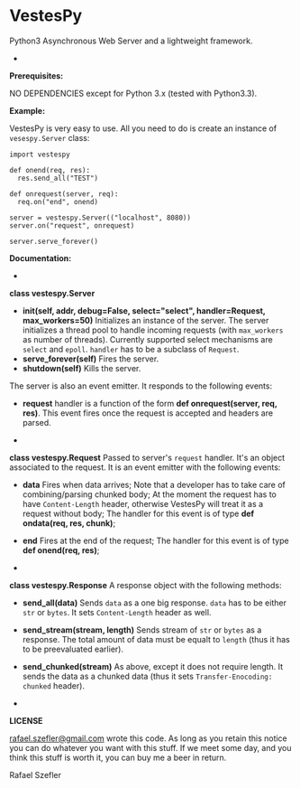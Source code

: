 VestesPy
===

Python3 Asynchronous Web Server and a lightweight framework.

-

**Prerequisites:**

NO DEPENDENCIES except for Python 3.x (tested with Python3.3).

**Example:**

VestesPy is very easy to use. All you need to do is create an instance of `vesespy.Server` class:

    import vestespy

    def onend(req, res):
      res.send_all("TEST")

    def onrequest(server, req):
      req.on("end", onend)

    server = vestespy.Server(("localhost", 8080))
    server.on("request", onrequest)

    server.serve_forever()

**Documentation:**

-

**class vestespy.Server**
  - **init(self, addr, debug=False, select="select", handler=Request, max_workers=50)** Initializes an instance of the server. The server initializes a thread pool to handle incoming requests (with `max_workers` as number of threads). Currently supported select mechanisms are `select` and `epoll`. `handler` has to be a subclass of `Request`.
  - **serve_forever(self)** Fires the server.
  - **shutdown(self)** Kills the server.

The server is also an event emitter. It responds to the following events:
  - **request** handler is a function of the form **def onrequest(server, req, res)**. This event fires once the request is accepted and headers are parsed.

-

**class vestespy.Request**
Passed to server's `request` handler. It's an object associated to the request. It is an event emitter with the following events:

  - **data** Fires when data arrives; Note that a developer has to take care of combining/parsing chunked body; At the moment the request has to have `Content-Length` header, otherwise VestesPy will treat it as a request without body; The handler for this event is of type **def ondata(req, res, chunk)**;
  - **end** Fires at the end of the request; The handler for this event is of type **def onend(req, res)**;

-

**class vestespy.Response**
A response object with the following methods:
  - **send_all(data)** Sends `data` as a one big response. `data` has to be either `str` or `bytes`. It sets `Content-Length` header as well.
  - **send_stream(stream, length)** Sends stream of `str` or `bytes` as a response. The total amount of data must be equalt to `length` (thus it has to be preevaluated earlier).
  - **send_chunked(stream)** As above, except it does not require length. It sends the data as a chunked data (thus it sets `Transfer-Enocoding: chunked` header).

-

**LICENSE**

<rafael.szefler@gmail.com> wrote this code. As long as you retain this notice you can do whatever you want with this stuff. If we meet some day, and you think this stuff is worth it, you can buy me a beer in return.

Rafael Szefler